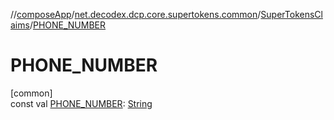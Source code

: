 //[composeApp](../../../index.md)/[net.decodex.dcp.core.supertokens.common](../index.md)/[SuperTokensClaims](index.md)/[PHONE_NUMBER](-p-h-o-n-e_-n-u-m-b-e-r.md)

# PHONE_NUMBER

[common]\
const val [PHONE_NUMBER](-p-h-o-n-e_-n-u-m-b-e-r.md): [String](https://kotlinlang.org/api/latest/jvm/stdlib/kotlin/-string/index.html)
